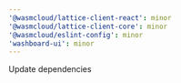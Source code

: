 ```yaml
---
'@wasmcloud/lattice-client-react': minor
'@wasmcloud/lattice-client-core': minor
'@wasmcloud/eslint-config': minor
'washboard-ui': minor
---
```


Update dependencies
